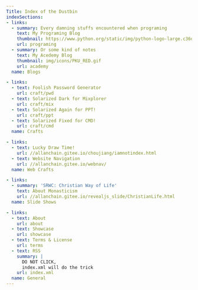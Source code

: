 ```yaml
---
Title: Index of the Dustbin
indexSections:
- links:
  - summary: Every damning stuffs encountered when programing
    text: My Programing Blog
    thumbnail: https://www.python.org/static/img/python-logo-large.c36dccadd999.png
    url: programing
  - summary: Or some kind of notes
    text: My Acedemy Blog
    thumbnail: img/icons/PKU_RED.gif
    url: academy
  name: Blogs

- links:
  - text: Foolish Password Generator
    url: craft/pwd
  - text: Solarized Dark for Mixplorer
    url: craft/mix
  - text: Solarized Again for PPT!
    url: craft/ppt
  - text: Solarized Fixed for CMD!
    url: craft/cmd
  name: Crafts

- links:
  - text: Lucky Draw Time!
    url: //allanchain.gitee.io/choujiang/iamnotindex.html
  - text: Website Navigation
    url: //allanchain.gitee.io/webnav/
  name: Web Crafts

- links:
  - summary: 'SRWC: Christian Way of Life'
    text: About Monasticism
    url: //allanchain.gitee.io/revealjs_slide/ChristianLife.html
  name: Slide Shows

- links:
  - text: About
    url: about
  - text: Showcase
    url: showcase
  - text: Terms & License
    url: terms
  - text: RSS
    summary: |
      DO NOT CLICK,
      index.xml will do the trick
    url: index.xml
  name: General
---
```


